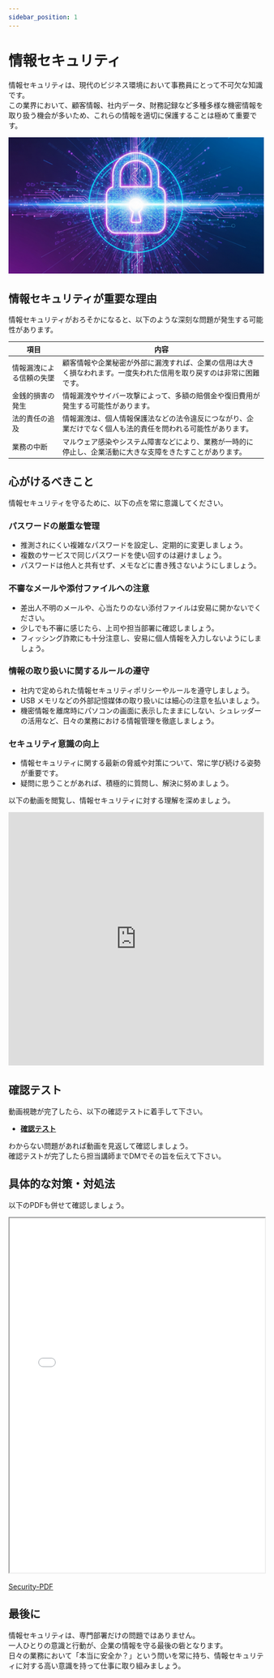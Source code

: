 ```yaml
---
sidebar_position: 1
---
```


# 情報セキュリティ

情報セキュリティは、現代のビジネス環境において事務員にとって不可欠な知識です。  
この業界において、顧客情報、社内データ、財務記録など多種多様な機密情報を取り扱う機会が多いため、これらの情報を適切に保護することは極めて重要です。

![img](./img/security.png)

## 情報セキュリティが重要な理由

情報セキュリティがおろそかになると、以下のような深刻な問題が発生する可能性があります。

| 項目                     | 内容                                                                                                                 |
| ------------------------ | -------------------------------------------------------------------------------------------------------------------- |
| 情報漏洩による信頼の失墜 | 顧客情報や企業秘密が外部に漏洩すれば、企業の信用は大きく損なわれます。一度失われた信用を取り戻すのは非常に困難です。 |
| 金銭的損害の発生         | 情報漏洩やサイバー攻撃によって、多額の賠償金や復旧費用が発生する可能性があります。                                   |
| 法的責任の追及           | 情報漏洩は、個人情報保護法などの法令違反につながり、企業だけでなく個人も法的責任を問われる可能性があります。         |
| 業務の中断               | マルウェア感染やシステム障害などにより、業務が一時的に停止し、企業活動に大きな支障をきたすことがあります。           |

## 心がけるべきこと

情報セキュリティを守るために、以下の点を常に意識してください。

### パスワードの厳重な管理

- 推測されにくい複雑なパスワードを設定し、定期的に変更しましょう。
- 複数のサービスで同じパスワードを使い回すのは避けましょう。
- パスワードは他人と共有せず、メモなどに書き残さないようにしましょう。

### 不審なメールや添付ファイルへの注意

- 差出人不明のメールや、心当たりのない添付ファイルは安易に開かないでください。
- 少しでも不審に感じたら、上司や担当部署に確認しましょう。
- フィッシング詐欺にも十分注意し、安易に個人情報を入力しないようにしましょう。

### 情報の取り扱いに関するルールの遵守

- 社内で定められた情報セキュリティポリシーやルールを遵守しましょう。
- USB メモリなどの外部記憶媒体の取り扱いには細心の注意を払いましょう。
- 機密情報を離席時にパソコンの画面に表示したままにしない、シュレッダーの活用など、日々の業務における情報管理を徹底しましょう。

### セキュリティ意識の向上

- 情報セキュリティに関する最新の脅威や対策について、常に学び続ける姿勢が重要です。
- 疑問に思うことがあれば、積極的に質問し、解決に努めましょう。

以下の動画を閲覧し、情報セキュリティに対する理解を深めましょう。


<iframe width="100%" height="500px" src="https://www.youtube.com/embed/utJlxUNlemE?si=eHS7AcLVtLfeJHk8" title="YouTube video player" frameBorder="0" allow="accelerometer; autoplay; clipboard-write; encrypted-media; gyroscope; picture-in-picture; web-share" referrerPolicy="strict-origin-when-cross-origin" allowFullScreen="true"></iframe>

## 確認テスト
動画視聴が完了したら、以下の確認テストに着手して下さい。

- [**確認テスト**](https://forms.gle/85p1MPr8WqXTh69v8)

わからない問題があれば動画を見返して確認しましょう。  
確認テストが完了したら担当講師までDMでその旨を伝えて下さい。


## 具体的な対策・対処法
以下のPDFも併せて確認しましょう。

<iframe src="/eightbit-saurus/assets/files/%E6%83%85%E5%A0%B1%E3%82%BB%E3%82%AD%E3%83%A5%E3%83%AA%E3%83%86%E3%82%A3%E7%A0%94%E4%BF%AE%E7%94%A8%E8%B3%87%E6%96%99-5461e502cb473a83756ae783e060ed70.pdf" width="100%" height="700px" >
</iframe>

[Security-PDF](./files/情報セキュリティ研修用資料.pdf)

## 最後に

情報セキュリティは、専門部署だけの問題ではありません。  
一人ひとりの意識と行動が、企業の情報を守る最後の砦となります。  
日々の業務において「本当に安全か？」という問いを常に持ち、情報セキュリティに対する高い意識を持って仕事に取り組みましょう。  


